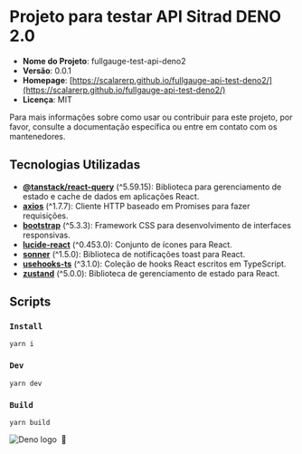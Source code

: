 # Projeto para testar API Sitrad DENO 2.0


- **Nome do Projeto**: fullgauge-test-api-deno2
- **Versão**: 0.0.1
- **Homepage**: [https://scalarerp.github.io/fullgauge-api-test-deno2/](https://scalarerp.github.io/fullgauge-api-test-deno2/)
- **Licença**: MIT

Para mais informações sobre como usar ou contribuir para este projeto, por favor, consulte a documentação específica ou entre em contato com os mantenedores.

## Tecnologias Utilizadas

- [**@tanstack/react-query**](https://tanstack.com/query/latest) (^5.59.15): Biblioteca para gerenciamento de estado e cache de dados em aplicações React.
- [**axios**](https://axios-http.com/) (^1.7.7): Cliente HTTP baseado em Promises para fazer requisições.
- [**bootstrap**](https://getbootstrap.com/) (^5.3.3): Framework CSS para desenvolvimento de interfaces responsivas.
- [**lucide-react**](https://lucide.dev/) (^0.453.0): Conjunto de ícones para React.
- [**sonner**](https://sonner.emilkowal.ski/) (^1.5.0): Biblioteca de notificações toast para React.
- [**usehooks-ts**](https://usehooks-ts.com/) (^3.1.0): Coleção de hooks React escritos em TypeScript.
- [**zustand**](https://github.com/pmndrs/zustand) (^5.0.0): Biblioteca de gerenciamento de estado para React.

## Scripts

### `Install`
```
yarn i
```



### `Dev`
```
yarn dev
```

### `Build`
```
yarn build
```

![Deno logo](https://docs.deno.com/img/logo.svg) &nbsp;💚

